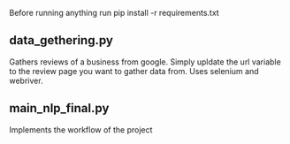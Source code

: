 Before running anything run pip install -r requirements.txt

## data_gethering.py
Gathers reviews of a business from google. Simply upldate the url variable to the review page you want to gather data from. 
Uses selenium and webriver.

## main_nlp_final.py
Implements the workflow of the project

